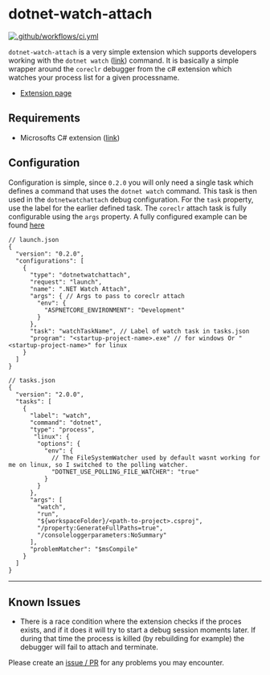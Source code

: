 # dotnet-watch-attach

[![.github/workflows/ci.yml](https://github.com/Trottero/dotnet-watch-attach/actions/workflows/ci.yml/badge.svg)](https://github.com/Trottero/dotnet-watch-attach/actions/workflows/ci.yml)

`dotnet-watch-attach` is a very simple extension which supports developers working with the `dotnet watch` ([link](https://docs.microsoft.com/en-us/aspnet/core/tutorials/dotnet-watch?view=aspnetcore-5.0)) command. It is basically a simple wrapper around the `coreclr` debugger from the c# extension which watches your process list for a given processname.

- [Extension page](https://marketplace.visualstudio.com/items?itemName=Trottero.dotnetwatchattach)

## Requirements

- Microsofts C# extension ([link](https://marketplace.visualstudio.com/items?itemName=ms-dotnettools.csharp))

## Configuration

Configuration is simple, since `0.2.0` you will only need a single task which defines a command that uses the `dotnet watch` command. This task is then used in the `dotnetwatchattach` debug configuration. For the `task` property, use the label for the earlier defined task. The `coreclr` attach task is fully configurable using the `args` property. A fully configured example can be found [here](https://github.com/Trottero/dotnet-watch-attach-sample)

```
// launch.json
{
  "version": "0.2.0",
  "configurations": [
    {
      "type": "dotnetwatchattach",
      "request": "launch",
      "name": ".NET Watch Attach",
      "args": { // Args to pass to coreclr attach
        "env": {
          "ASPNETCORE_ENVIRONMENT": "Development"
        }
      },
      "task": "watchTaskName", // Label of watch task in tasks.json
      "program": "<startup-project-name>.exe" // for windows Or "<startup-project-name>" for linux
    }
  ]
}
```

```
// tasks.json
{
  "version": "2.0.0",
  "tasks": [
    {
      "label": "watch",
      "command": "dotnet",
      "type": "process",
       "linux": {
        "options": {
          "env": {
            // The FileSystemWatcher used by default wasnt working for me on linux, so I switched to the polling watcher.
            "DOTNET_USE_POLLING_FILE_WATCHER": "true"
          }
        }
      },
      "args": [
        "watch",
        "run",
        "${workspaceFolder}/<path-to-project>.csproj",
        "/property:GenerateFullPaths=true",
        "/consoleloggerparameters:NoSummary"
      ],
      "problemMatcher": "$msCompile"
    }
  ]
}
```

---

## Known Issues

- There is a race condition where the extension checks if the proces exists, and if it does it will try to start a debug session moments later. If during that time the process is killed (by rebuilding for example) the debugger will fail to attach and terminate.

Please create an [issue / PR](https://github.com/Trottero/dotnet-watch-attach/issues) for any problems you may encounter.
